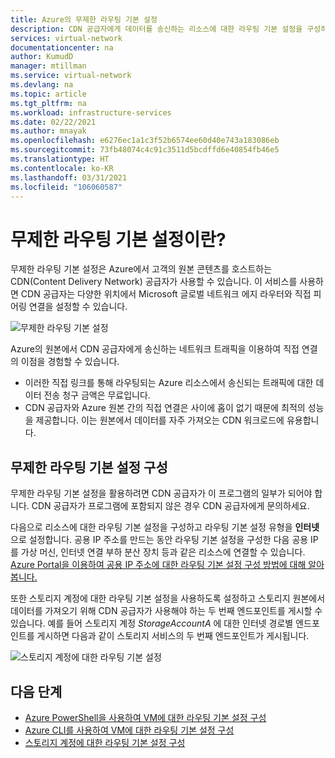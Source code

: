 ```yaml
---
title: Azure의 무제한 라우팅 기본 설정
description: CDN 공급자에게 데이터를 송신하는 리소스에 대한 라우팅 기본 설정을 구성하는 방법에 대해 알아봅니다.
services: virtual-network
documentationcenter: na
author: KumudD
manager: mtillman
ms.service: virtual-network
ms.devlang: na
ms.topic: article
ms.tgt_pltfrm: na
ms.workload: infrastructure-services
ms.date: 02/22/2021
ms.author: mnayak
ms.openlocfilehash: e6276ec1a1c3f52b6574ee60d40e743a183086eb
ms.sourcegitcommit: 73fb48074c4c91c3511d5bcdffd6e40854fb46e5
ms.translationtype: HT
ms.contentlocale: ko-KR
ms.lasthandoff: 03/31/2021
ms.locfileid: "106060587"
---
```

# <a name="what-is-routing-preference-unmetered"></a>무제한 라우팅 기본 설정이란?

무제한 라우팅 기본 설정은 Azure에서 고객의 원본 콘텐츠를 호스트하는 CDN(Content Delivery Network) 공급자가 사용할 수 있습니다. 이 서비스를 사용하면 CDN 공급자는 다양한 위치에서 Microsoft 글로벌 네트워크 에지 라우터와 직접 피어링 연결을 설정할 수 있습니다.

![무제한 라우팅 기본 설정](media/routing-preference-unmetered/unmetered.png)

Azure의 원본에서 CDN 공급자에게 송신하는 네트워크 트래픽을 이용하여 직접 연결의 이점을 경험할 수 있습니다.
* 이러한 직접 링크를 통해 라우팅되는 Azure 리소스에서 송신되는 트래픽에 대한 데이터 전송 청구 금액은 무료입니다.
* CDN 공급자와 Azure 원본 간의 직접 연결은 사이에 홉이 없기 때문에 최적의 성능을 제공합니다. 이는 원본에서 데이터를 자주 가져오는 CDN 워크로드에 유용합니다.

## <a name="configuring-routing-preference-unmetered"></a>무제한 라우팅 기본 설정 구성

무제한 라우팅 기본 설정을 활용하려면 CDN 공급자가 이 프로그램의 일부가 되어야 합니다. CDN 공급자가 프로그램에 포함되지 않은 경우 CDN 공급자에게 문의하세요.

다음으로 리소스에 대한 라우팅 기본 설정을 구성하고 라우팅 기본 설정 유형을 **인터넷** 으로 설정합니다. 공용 IP 주소를 만드는 동안 라우팅 기본 설정을 구성한 다음 공용 IP를 가상 머신, 인터넷 연결 부하 분산 장치 등과 같은 리소스에 연결할 수 있습니다. [Azure Portal을 이용하여 공용 IP 주소에 대한 라우팅 기본 설정 구성 방법에 대해 알아봅니다.](routing-preference-portal.md)

또한 스토리지 계정에 대한 라우팅 기본 설정을 사용하도록 설정하고 스토리지 원본에서 데이터를 가져오기 위해 CDN 공급자가 사용해야 하는 두 번째 엔드포인트를 게시할 수 있습니다. 예를 들어 스토리지 계정 *StorageAccountA* 에 대한 인터넷 경로별 엔드포인트를 게시하면 다음과 같이 스토리지 서비스의 두 번째 엔드포인트가 게시됩니다.

![스토리지 계정에 대한 라우팅 기본 설정](media/routing-preference-unmetered/storage-endpoints.png)


## <a name="next-steps"></a>다음 단계

* [Azure PowerShell을 사용하여 VM에 대한 라우팅 기본 설정 구성](configure-routing-preference-virtual-machine-powershell.md)
* [Azure CLI를 사용하여 VM에 대한 라우팅 기본 설정 구성](configure-routing-preference-virtual-machine-cli.md)
* [스토리지 계정에 대한 라우팅 기본 설정 구성](../storage/common/network-routing-preference.md)